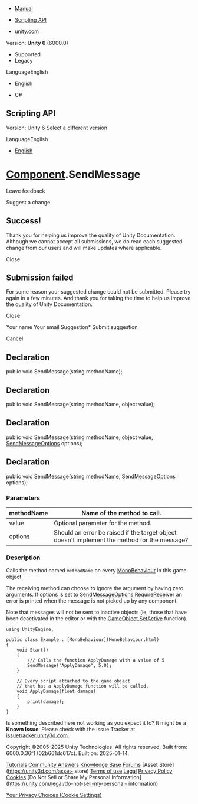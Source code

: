 [ ]()

  * [Manual](../Manual/index.html)
  * [Scripting API](../ScriptReference/index.html)

  * [unity.com](https://unity.com/)

Version: **Unity 6** (6000.0)

  * Supported
  * Legacy

LanguageEnglish

  * [English]()

  * C#

[ ](https://docs.unity3d.com)

## Scripting API

Version: Unity 6 Select a different version

LanguageEnglish

  * [English]()

#  [Component](Component.html).SendMessage

Leave feedback

Suggest a change

## Success!

Thank you for helping us improve the quality of Unity Documentation. Although
we cannot accept all submissions, we do read each suggested change from our
users and will make updates where applicable.

Close

## Submission failed

For some reason your suggested change could not be submitted. Please <a>try
again</a> in a few minutes. And thank you for taking the time to help us
improve the quality of Unity Documentation.

Close

Your name Your email Suggestion* Submit suggestion

Cancel

[ ]()

## Declaration

public void SendMessage(string methodName);

## Declaration

public void SendMessage(string methodName, object value);

## Declaration

public void SendMessage(string methodName, object value,
[SendMessageOptions](SendMessageOptions.html) options);

## Declaration

public void SendMessage(string methodName,
[SendMessageOptions](SendMessageOptions.html) options);

### Parameters

methodName | Name of the method to call.  
---|---  
value | Optional parameter for the method.  
options | Should an error be raised if the target object doesn't implement the method for the message?  
  
### Description

Calls the method named `methodName` on every
[MonoBehaviour](MonoBehaviour.html) in this game object.

The receiving method can choose to ignore the argument by having zero
arguments. If options is set to
[SendMessageOptions.RequireReceiver](SendMessageOptions.RequireReceiver.html)
an error is printed when the message is not picked up by any component.  
  
Note that messages will not be sent to inactive objects (ie, those that have
been deactivated in the editor or with the
[GameObject.SetActive](GameObject.SetActive.html) function).

    
    
    using UnityEngine;  
      
    public class Example : [MonoBehaviour](MonoBehaviour.html)
    {
        void Start()
        {
            /// Calls the function ApplyDamage with a value of 5
            SendMessage("ApplyDamage", 5.0);
        }  
      
        // Every script attached to the game object
        // that has a ApplyDamage function will be called.
        void ApplyDamage(float damage)
        {
            print(damage);
        }
    }
    

Is something described here not working as you expect it to? It might be a
**Known Issue**. Please check with the Issue Tracker at
[issuetracker.unity3d.com](https://issuetracker.unity3d.com).

Copyright ©2005-2025 Unity Technologies. All rights reserved. Built from:
6000.0.36f1 (02b661dc617c). Built on: 2025-01-14.

[Tutorials](https://unity3d.com/learn) [Community
Answers](https://answers.unity3d.com) [Knowledge
Base](https://support.unity3d.com/hc/en-us)
[Forums](https://forum.unity3d.com) [Asset Store](https://unity3d.com/asset-
store) [Terms of use](https://docs.unity3d.com/Manual/TermsOfUse.html)
[Legal](https://unity.com/legal) [Privacy
Policy](https://unity.com/legal/privacy-policy)
[Cookies](https://unity.com/legal/cookie-policy) [Do Not Sell or Share My
Personal Information](https://unity.com/legal/do-not-sell-my-personal-
information)

[Your Privacy Choices (Cookie Settings)](javascript:void\(0\);)

